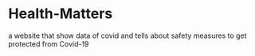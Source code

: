 ﻿# Health-Matters
 a  website that show data of covid and tells about safety measures to get protected from Covid-19
